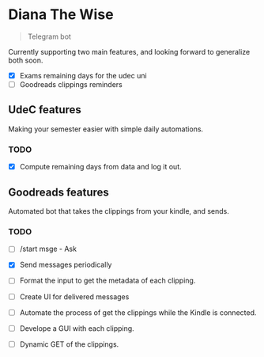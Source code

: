 # Diana The Wise
> Telegram bot

Currently supporting two main features, and looking forward to generalize both soon.
- [x] Exams remaining days for the udec uni
- [ ] Goodreads clippings reminders

## UdeC features
Making your semester easier with simple daily automations.

### TODO
- [x] Compute remaining days from data and log it out.

## Goodreads features
Automated bot that takes the clippings from your kindle, and sends.

### TODO 
- [ ] /start msge - Ask
- [x] Send messages periodically
- [ ] Format the input to get the metadata of each clipping.
- [ ] Create UI for delivered messages

- [ ] Automate the process of get the clippings while the Kindle is connected.
- [ ] Develope a GUI with each clipping.
- [ ] Dynamic GET of the clippings.
